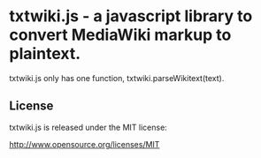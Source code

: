 txtwiki.js - a javascript library to convert MediaWiki markup to plaintext.
===========================

txtwiki.js only has one function, txtwiki.parseWikitext(text).

License
---------------------------
txtwiki.js is released under the MIT license:

http://www.opensource.org/licenses/MIT
